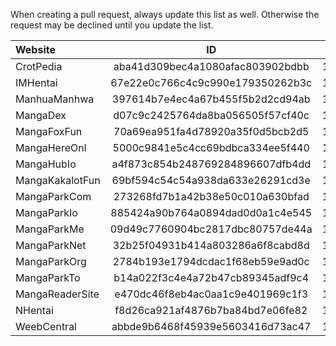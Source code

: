 When creating a pull request, always update this list as well.
Otherwise the request may be declined until you update the list.
  
  
| Website               | ID                               | Updated    | # Manga  |
|:----------------------|:--------------------------------:|:----------:|:--------:|
| CrotPedia             | aba41d309bec4a1080afac803902bdbb | 10.10.2024 | 1649     |
| IMHentai              | 67e22e0c766c4c9c990e179350262b3c | 13.10.2024 | 1064634  |
| ManhuaManhwa          | 397614b7e4ec4a67b455f5b2d2cd94ab | 15.10.2024 | 7730     |
| MangaDex              | d07c9c2425764da8ba056505f57cf40c | 10.10.2024 | 96817    |
| MangaFoxFun           | 70a69ea951fa4d78920a35f0d5bcb2d5 | 11.10.2024 | 25431    |
| MangaHereOnl          | 5000c9841e5c4cc69bdbca334ee5f440 | 11.10.2024 | 22232    |
| MangaHubIo            | a4f873c854b248769284896607dfb4dd | 11.10.2024 | 59628    |
| MangaKakalotFun       | 69bf594c54c54a938da633e26291cd3e | 11.10.2024 | 40758    |
| MangaParkCom          | 273268fd7b1a42b38e50c010a630bfad | 10.10.2024 | 96954    |
| MangaParkIo           | 885424a90b764a0894dad0d0a1c4e545 | 10.10.2024 | 96954    |
| MangaParkMe           | 09d49c7760904bc2817dbc80757de44a | 10.10.2024 | 96954    |
| MangaParkNet          | 32b25f04931b414a803286a6f8cabd8d | 10.10.2024 | 96954    |
| MangaParkOrg          | 2784b193e1794dcdac1f68eb59e9ad0c | 10.10.2024 | 96954    |
| MangaParkTo           | b14a022f3c4e4a72b47cb89345adf9c4 | 10.10.2024 | 96954    |
| MangaReaderSite       | e470dc46f8eb4ac0aa1c9e401969c1f3 | 11.10.2024 | 5014     |
| NHentai               | f8d26ca921af4876b7ba84bd7e06fe82 | 12.10.2024 | 508484   |
| WeebCentral           | abbde9b6468f45939e5603416d73ac47 | 11.10.2024 | 8368     |